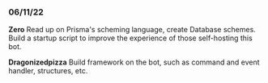 ### 06/11/22

**Zero**
Read up on Prisma's scheming language, create Database schemes.
Build a startup script to improve the experience of those self-hosting this bot.

**Dragonizedpizza**
Build framework on the bot, such as command and event handler, structures, etc.

